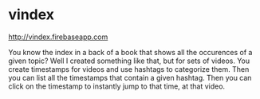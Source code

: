 # vindex

http://vindex.firebaseapp.com

You know the index in a back of a book that shows all the occurences of a given topic? Well I created something like that, but for sets of videos. You create timestamps for videos and use hashtags to categorize them. Then you can list all the timestamps that contain a given hashtag. Then you can click on the timestamp to instantly jump to that time, at that video.
